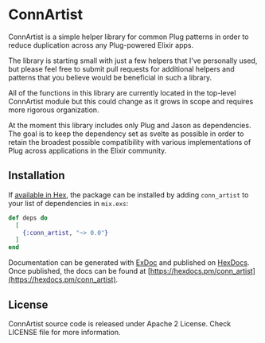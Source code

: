 # ConnArtist

ConnArtist is a simple helper library for common Plug patterns in order to reduce
duplication across any Plug-powered Elixir apps.

The library is starting small with just a few helpers that I've personally used,
but please feel free to submit pull requests for additional helpers and patterns
that you believe would be beneficial in such a library.

All of the functions in this library are currently located in the top-level
ConnArtist module but this could change as it grows in scope and
requires more rigorous organization.

At the moment this library includes only Plug and Jason as dependencies. The
goal is to keep the dependency set as svelte as possible in order to retain the
broadest possible compatibility with various implementations of Plug across
applications in the Elixir community.

## Installation

If [available in Hex](https://hex.pm/docs/publish), the package can be installed
by adding `conn_artist` to your list of dependencies in `mix.exs`:

```elixir
def deps do
  [
    {:conn_artist, "~> 0.0"}
  ]
end
```

Documentation can be generated with [ExDoc](https://github.com/elixir-lang/ex_doc)
and published on [HexDocs](https://hexdocs.pm). Once published, the docs can
be found at [https://hexdocs.pm/conn_artist](https://hexdocs.pm/conn_artist).

## License

ConnArtist source code is released under Apache 2 License.
Check LICENSE file for more information.
